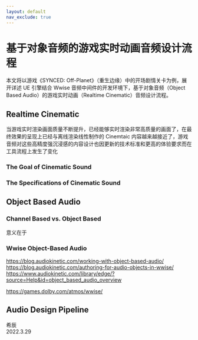 ```yaml
---
layout: default
nav_exclude: true
---
```


# 基于对象音频的游戏实时动画音频设计流程

本文将以游戏《SYNCED: Off-Planet》（重生边缘）中的开场剧情关卡为例，展开详述 UE 引擎结合 Wwise 音频中间件的开发环境下，基于对象音频（Object Based Audio）的游戏实时动画（Realtime Cinematic）音频设计流程。

## Realtime Cinematic

当游戏实时渲染画面质量不断提升，已经能够实时渲染非常高质量的画面了，在最终效果的呈现上已经与离线渲染线性制作的 Cinemtaic 内容越来越接近了，游戏音频对这些高精度强沉浸感的内容设计也因更新的技术标准和更高的体验要求而在工具流程上发生了变化

### The Goal of Cinematic Sound

### The Specifications of Cinematic Sound

## Object Based Audio

### Channel Based vs. Object Based

意义在于

### Wwise Object-Based Audio

https://blog.audiokinetic.com/working-with-object-based-audio/
https://blog.audiokinetic.com/authoring-for-audio-objects-in-wwise/
https://www.audiokinetic.com/library/edge/?source=Help&id=object_based_audio_overview

https://games.dolby.com/atmos/wwise/

## Audio Design Pipeline


希辰  
2022.3.29